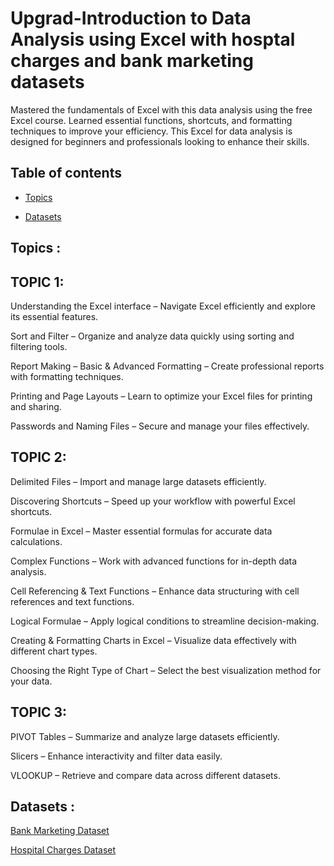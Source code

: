 # Upgrad-Introduction to Data Analysis using Excel with hosptal charges and bank marketing datasets

Mastered the fundamentals of Excel with this data analysis using the free Excel course. Learned essential functions, shortcuts, and formatting techniques to improve your efficiency. This Excel for data analysis is designed for beginners and professionals looking to enhance their skills.
## Table of contents
- [Topics](#Topics)

- [Datasets](#Datasets)

## Topics :
## TOPIC 1:

Understanding the Excel interface – Navigate Excel efficiently and explore its essential features.

Sort and Filter – Organize and analyze data quickly using sorting and filtering tools.

Report Making – Basic & Advanced Formatting – Create professional reports with formatting techniques.

Printing and Page Layouts – Learn to optimize your Excel files for printing and sharing.

Passwords and Naming Files – Secure and manage your files effectively.

## TOPIC 2:

Delimited Files – Import and manage large datasets efficiently.

Discovering Shortcuts – Speed up your workflow with powerful Excel shortcuts.

Formulae in Excel – Master essential formulas for accurate data calculations.

Complex Functions – Work with advanced functions for in-depth data analysis.

Cell Referencing & Text Functions – Enhance data structuring with cell references and text functions.

Logical Formulae – Apply logical conditions to streamline decision-making.

Creating & Formatting Charts in Excel – Visualize data effectively with different chart types.

Choosing the Right Type of Chart – Select the best visualization method for your data.

## TOPIC 3:

PIVOT Tables – Summarize and analyze large datasets efficiently.

Slicers – Enhance interactivity and filter data easily.

VLOOKUP – Retrieve and compare data across different datasets.

## Datasets :


<a href="https://github.com/ManojKumar230923/Upgrad-Introduction-to-Data-Analysis-using-Excel/blob/main/bank-marketing.csv"> Bank Marketing Dataset </a>


<a href="https://github.com/ManojKumar230923/Upgrad-Introduction-to-Data-Analysis-using-Excel/blob/main/hospital-charges.xlsx"> Hospital Charges Dataset </a>


